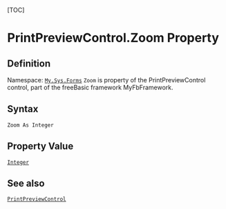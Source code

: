 [TOC]
# PrintPreviewControl.Zoom Property

## Definition
Namespace: [`My.Sys.Forms`](My.Sys.Forms.md)
`Zoom` is property of the PrintPreviewControl control, part of the freeBasic framework MyFbFramework.
## Syntax
```freeBasic
Zoom As Integer
```
## Property Value
[`Integer`]("https://www.freebasic.net/wiki/KeyPgInteger")
## See also
[`PrintPreviewControl`](PrintPreviewControl.md)
